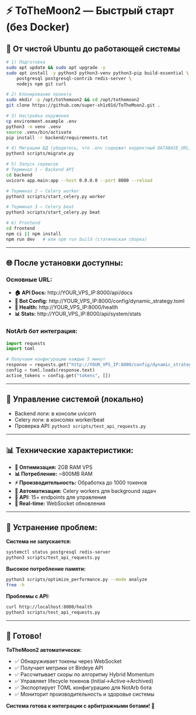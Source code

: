 # ⚡ ToTheMoon2 — Быстрый старт (без Docker)

## 🎯 От чистой Ubuntu до работающей системы

```bash
# 1) Подготовка
sudo apt update && sudo apt upgrade -y
sudo apt install -y python3 python3-venv python3-pip build-essential \
    postgresql postgresql-contrib redis-server \
    nodejs npm git curl

# 2) Клонирование проекта
sudo mkdir -p /opt/tothemoon2 && cd /opt/tothemoon2
git clone https://github.com/super-sh1z01d/ToTheMoon2.git .

# 3) Настройка окружения
cp environment.example .env
python3 -m venv .venv
source .venv/bin/activate
pip install -r backend/requirements.txt

# 4) Миграции БД (убедитесь, что .env содержит корректный DATABASE_URL)
python3 scripts/migrate.py

# 5) Запуск сервисов
# Терминал 1 — Backend API
cd backend
uvicorn app.main:app --host 0.0.0.0 --port 8000 --reload

# Терминал 2 — Celery worker
python3 scripts/start_celery.py worker

# Терминал 3 — Celery beat
python3 scripts/start_celery.py beat

# 6) Frontend
cd frontend
npm ci || npm install
npm run dev   # или npm run build (статическая сборка)
```

---

## 🌐 После установки доступны:

### Основные URL:
- **🏠 API Docs:** http://YOUR_VPS_IP:8000/api/docs
- **🤖 Bot Config:** http://YOUR_VPS_IP:8000/config/dynamic_strategy.toml  
- **💚 Health:** http://YOUR_VPS_IP:8000/health
- **📊 Stats:** http://YOUR_VPS_IP:8000/api/system/stats

### NotArb бот интеграция:
```python
import requests
import toml

# Получаем конфигурацию каждые 5 минут
response = requests.get("http://YOUR_VPS_IP:8000/config/dynamic_strategy.toml")
config = toml.loads(response.text)
active_tokens = config.get("tokens", [])
```

---

## 🔧 Управление системой (локально)

- Backend логи: в консоли uvicorn
- Celery логи: в консолях worker/beat
- Проверка API: `python3 scripts/test_api_requests.py`

---

## 📊 Технические характеристики:

- **🎯 Оптимизация:** 2GB RAM VPS
- **📊 Потребление:** ~800MB RAM
- **⚡ Производительность:** Обработка до 1000 токенов
- **🔄 Автоматизация:** Celery workers для background задач
- **🤖 API:** 15+ endpoints для управления
- **📡 Real-time:** WebSocket обновления

---

## 🚨 Устранение проблем:

**Система не запускается:**
```bash
systemctl status postgresql redis-server
python3 scripts/test_api_requests.py
```

**Высокое потребление памяти:**
```bash
python3 scripts/optimize_performance.py --mode analyze
free -h
```

**Проблемы с API:**
```bash
curl http://localhost:8000/health
python3 scripts/test_api_requests.py
```

---

## 🎉 Готово!

**ToTheMoon2 автоматически:**
- ✅ Обнаруживает токены через WebSocket
- ✅ Получает метрики от Birdeye API  
- ✅ Рассчитывает скоры по алгоритму Hybrid Momentum
- ✅ Управляет lifecycle токенов (Initial→Active→Archived)
- ✅ Экспортирует TOML конфигурацию для NotArb бота
- ✅ Мониторит производительность и здоровье системы

**Система готова к интеграции с арбитражными ботами! 🚀**
